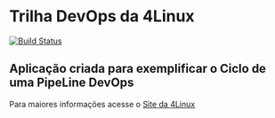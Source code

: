 # Trilha DevOps da 4Linux

<!-- Altere a Flag abaixo com sua URL do Travis -->
[![Build Status](https://travis-ci.org/Lecolee/BeavOps-Modulos.svg?branch=master)](https://travis-ci.org/Lecolee/BeavOps-Modulos)

## Aplicação criada para exemplificar o Ciclo de uma PipeLine DevOps


Para maiores informações acesse o [Site da 4Linux](https://www.4linux.com.br/cursos/devops)
